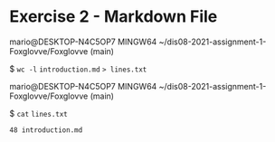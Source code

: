 # Exercise 2 - Markdown File

mario@DESKTOP-N4C5OP7 MINGW64 ~/dis08-2021-assignment-1-Foxglovve/Foxglovve (main)

$ ```wc -l``` ```introduction.md``` ```> lines.txt```

mario@DESKTOP-N4C5OP7 MINGW64 ~/dis08-2021-assignment-1-Foxglovve/Foxglovve (main)

$ ```cat``` ```lines.txt```

```48 introduction.md```
